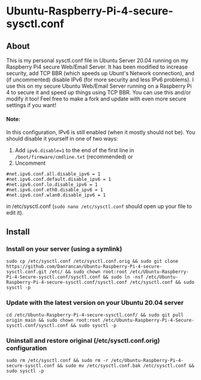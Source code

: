 # Ubuntu-Raspberry-Pi-4-secure-sysctl.conf
## About
This is my personal sysctl.conf file in Ubuntu Server 20.04 running on my Raspberry Pi4 secure Web/Email Server. It has been modified to increase security, add TCP BBR (which speeds up Ubunt's Network connection), and (if uncommented) disable IPv6 (for more security and less IPv6 problems). I use this on my secure Ubuntu Web/Email Server running on a Raspberry Pi 4 to secure it and speed up things using TCP BBR. You can use this and/or modify it too! Feel free to make a fork and update with even more secure settings if you want! 

#### Note:
In this configuration, IPv6 is still enabled (when it mostly should not be). You should disable it yourself in one of two ways:
1) Add `ipv6.disable=1` to the end of the first line in `/boot/firmware/cmdline.txt` (recommended)
or
2) Uncomment 
```
#net.ipv6.conf.all.disable_ipv6 = 1
#net.ipv6.conf.default.disable_ipv6 = 1
#net.ipv6.conf.lo.disable_ipv6 = 1
#net.ipv6.conf.eth0.disable_ipv6 = 1
#net.ipv6.conf.wlan0.disable_ipv6 = 1
```
in /etc/sysctl.conf (`sudo nano /etc/sysctl.conf` should open up your file to edit it).

## Install
### Install on your server (using a symlink)
```
sudo cp /etc/sysctl.conf /etc/sysctl.conf.orig && sudo git clone https://github.com/Danrancan/Ubuntu-Raspberry-Pi-4-secure-sysctl.conf.git /etc/ && sudo chown root:root /etc/Ubuntu-Raspberry-Pi-4-Secure-sysctl.conf/sysctl.conf && sudo ln -nsf /etc/Ubuntu-Raspberry-Pi-4-secure-sysctl.conf/sysctl.conf /etc/sysctl.conf && sudo sysctl -p
```
### Update with the latest version on your Ubuntu 20.04 server
```
cd /etc/Ubuntu-Raspberry-Pi-4-secure-sysctl.conf/ && sudo git pull origin main && sudo chown root:root /etc/Ubuntu-Raspberry-Pi-4-Secure-sysctl.conf/sysctl.conf && sudo sysctl -p
```
### Uninstall and restore original (/etc/sysctl.conf.orig) configuration
```
sudo rm /etc/sysctl.conf && sudo rm -r /etc/Ubuntu-Raspberry-Pi-4-secure-sysctl.conf && sudo mv /etc/sysctl.conf.bak /etc/sysctl.conf && sudo sysctl -p
```
